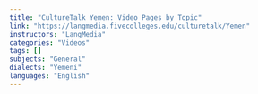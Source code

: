 ```yaml
---
title: "CultureTalk Yemen: Video Pages by Topic"
link: "https://langmedia.fivecolleges.edu/culturetalk/Yemen"
instructors: "LangMedia"
categories: "Videos"
tags: []
subjects: "General"
dialects: "Yemeni"
languages: "English"
---
```

